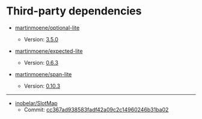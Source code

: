 # Third-party dependencies

- [martinmoene/optional-lite](https://github.com/martinmoene/optional-lite)
    - Version: [3.5.0](https://github.com/martinmoene/optional-lite/releases/tag/v3.5.0)

- [martinmoene/expected-lite](https://github.com/martinmoene/expected-lite)
    - Version: [0.6.3](https://github.com/martinmoene/expected-lite/releases/tag/v0.6.3)

- [martinmoene/span-lite](https://github.com/martinmoene/span-lite)
    - Version: [0.10.3](https://github.com/martinmoene/span-lite/releases/tag/v0.10.3)

-----

- [inobelar/SlotMap](https://github.com/inobelar/SlotMap/tree/fixes_for_gcc_and_cpp11)
    - Commit: [cc367ad938583fadf42a09c2c14960246b31ba02](https://github.com/inobelar/SlotMap/commit/cc367ad938583fadf42a09c2c14960246b31ba02)
